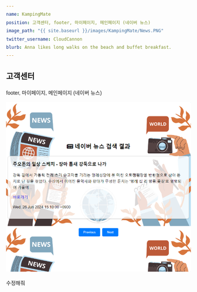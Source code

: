 ```yaml
---
name: KampingMate
position: 고객센터, footer, 마이페이지, 메인페이지 (네이버 뉴스)
image_path: "{{ site.baseurl }}/images/KampingMate/News.PNG"
twitter_username: CloudCannon
blurb: Anna likes long walks on the beach and buffet breakfast.
---
```

<!DOCTYPE html>
<html lang="ko">
<head>
    <meta charset="UTF-8">
    <meta name="viewport" content="width=device-width, initial-scale=1.0">
    <title>KampingMate</title>
    <link rel="stylesheet" href="https://fonts.googleapis.com/css2?family=Noto+Sans+KR:wght@400;600;700&display=swap">
    <style>
        body {
            font-family: 'Noto Sans KR', sans-serif;
            line-height: 1.6;
        }
    </style>
</head>
<body>
    <section>
        <h1>고객센터</h1>
        <p>footer, 마이페이지, 메인페이지 (네이버 뉴스)</p>
        <img src="/images/KampingMate/News.PNG" alt="Screenshot">
    </section>
</body>
</html>


수정해줘
